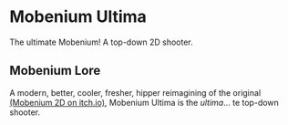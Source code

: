 # Mobenium Ultima

The ultimate Mobenium! A top-down 2D shooter.

## Mobenium Lore

A modern, better, cooler, fresher, hipper reimagining of the original [(Mobenium 2D on itch.io)](https://leosefcik.itch.io/mobenium-2d), Mobenium Ultima is the *ultima*... te top-down shooter.